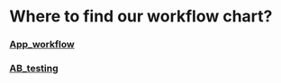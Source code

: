 # Where to find our workflow chart?

### [App_workflow](https://app.diagrams.net/?libs=general;flowchart#Hudothemath1984%2Fdraw_diagram%2Fmaster%2Fwf_ofsn_api.drawio)
### [AB_testing](https://app.diagrams.net/#Hudothemath1984%2Fdraw_diagram%2Fmaster%2Fwf_ab_testing.drawio)

